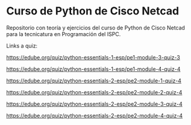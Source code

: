 # Curso de Python de Cisco Netcad

Repositorio con teoría y ejercicios del curso de Python de Cisco Netcad para la tecnicatura en Programación del ISPC.

Links a quiz:



https://edube.org/quiz/python-essentials-1-esp/pe1-module-3-quiz-3

https://edube.org/quiz/python-essentials-1-esp/pe1-module-4-quiz-4

https://edube.org/quiz/python-essentials-2-esp/pe2-module-1-quiz-4

https://edube.org/quiz/python-essentials-2-esp/pe2-module-2-quiz-4

https://edube.org/quiz/python-essentials-2-esp/pe2-module-3-quiz-4

https://edube.org/quiz/python-essentials-2-esp/pe2-module-4-quiz-4
